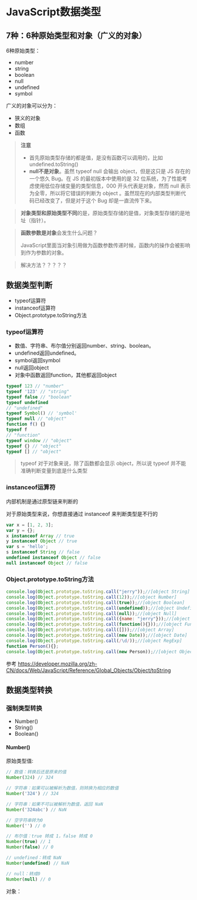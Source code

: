 # JavaScript数据类型

## 7种：6种原始类型和对象（广义的对象）

6种原始类型：

* number
* string
* boolean
* null
* undefined
* symbol

广义的对象可以分为：
* 狭义的对象
* 数组
* 函数

> **注意**
>
>* 首先原始类型存储的都是值，是没有函数可以调用的，比如 undefined.toString()
>* **null不是对象**。虽然 typeof null 会输出 object，但是这只是 JS 存在的一个悠久 Bug。在 JS 的最初版本中使用的是 32 位系统，为了性能考虑使用低位存储变量的类型信息，000 开头代表是对象，然而 null 表示为全零，所以将它错误的判断为 object 。虽然现在的内部类型判断代码已经改变了，但是对于这个 Bug 却是一直流传下来。


> **对象类型和原始类型不同**的是，原始类型存储的是值，对象类型存储的是地址（指针）。

> **函数参数是对象**会发生什么问题？
>
> JavaScript里面当对象引用做为函数参数传递时候，函数内的操作会被影响到作为参数的对象。

> 解决方法？？？？？

## 数据类型判断

* typeof运算符
* instanceof运算符
* Object.prototype.toString方法

### typeof运算符

* 数值、字符串、布尔值分别返回number、string、boolean。
* undefined返回undefined。
* symbol返回symbol
* null返回object
* 对象中函数返回function，其他都返回object

```javascript
typeof 123 // "number"
typeof '123' // "string"
typeof false // "boolean"
typeof undefined
// "undefined"
typeof Symbol() // 'symbol'
typeof null // "object"
function f() {}
typeof f
// "function"
typeof window // "object"
typeof {} // "object"
typeof [] // "object"
```
> typeof 对于对象来说，除了函数都会显示 object，所以说 typeof 并不能准确判断变量到底是什么类型

### instanceof运算符

内部机制是通过原型链来判断的

对于原始类型来说，你想直接通过 instanceof 来判断类型是不行的
```javascript
var x = [1, 2, 3];
var y = {};
x instanceof Array // true
y instanceof Object // true
var s = 'hello';
s instanceof String // false
undefined instanceof Object // false
null instanceof Object // false
```

### Object.prototype.toString方法

```javascript
console.log(Object.prototype.toString.call("jerry"));//[object String]
console.log(Object.prototype.toString.call(12));//[object Number]
console.log(Object.prototype.toString.call(true));//[object Boolean]
console.log(Object.prototype.toString.call(undefined));//[object Undefined]
console.log(Object.prototype.toString.call(null));//[object Null]
console.log(Object.prototype.toString.call({name: "jerry"}));//[object Object]
console.log(Object.prototype.toString.call(function(){}));//[object Function]
console.log(Object.prototype.toString.call([]));//[object Array]
console.log(Object.prototype.toString.call(new Date));//[object Date]
console.log(Object.prototype.toString.call(/\d/));//[object RegExp]
function Person(){};
console.log(Object.prototype.toString.call(new Person));//[object Object]
```

参考 https://developer.mozilla.org/zh-CN/docs/Web/JavaScript/Reference/Global_Objects/Object/toString

## 数据类型转换

### 强制类型转换
* Number()
* String()
* Boolean()

#### Number()

原始类型值:
```javascript
// 数值：转换后还是原来的值
Number(324) // 324

// 字符串：如果可以被解析为数值，则转换为相应的数值
Number('324') // 324

// 字符串：如果不可以被解析为数值，返回 NaN
Number('324abc') // NaN

// 空字符串转为0
Number('') // 0

// 布尔值：true 转成 1，false 转成 0
Number(true) // 1
Number(false) // 0

// undefined：转成 NaN
Number(undefined) // NaN

// null：转成0
Number(null) // 0
```
对象：


